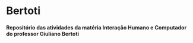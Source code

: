 # Bertoti

#### Repositório das atividades da matéria Interação Humano e Computador do professor Giuliano Bertoti
